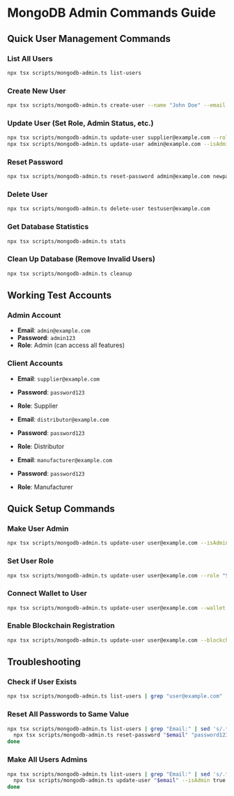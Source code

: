 # MongoDB Admin Commands Guide

## Quick User Management Commands

### List All Users
```bash
npx tsx scripts/mongodb-admin.ts list-users
```

### Create New User
```bash
npx tsx scripts/mongodb-admin.ts create-user --name "John Doe" --email "john@example.com" --password "password123" --role "Supplier"
```

### Update User (Set Role, Admin Status, etc.)
```bash
npx tsx scripts/mongodb-admin.ts update-user supplier@example.com --role "Distributor"
npx tsx scripts/mongodb-admin.ts update-user admin@example.com --isAdmin true
```

### Reset Password
```bash
npx tsx scripts/mongodb-admin.ts reset-password admin@example.com newpassword123
```

### Delete User
```bash
npx tsx scripts/mongodb-admin.ts delete-user testuser@example.com
```

### Get Database Statistics
```bash
npx tsx scripts/mongodb-admin.ts stats
```

### Clean Up Database (Remove Invalid Users)
```bash
npx tsx scripts/mongodb-admin.ts cleanup
```

## Working Test Accounts

### Admin Account
- **Email**: `admin@example.com`
- **Password**: `admin123`
- **Role**: Admin (can access all features)

### Client Accounts
- **Email**: `supplier@example.com`
- **Password**: `password123`
- **Role**: Supplier

- **Email**: `distributor@example.com`
- **Password**: `password123`
- **Role**: Distributor

- **Email**: `manufacturer@example.com`
- **Password**: `password123`
- **Role**: Manufacturer

## Quick Setup Commands

### Make User Admin
```bash
npx tsx scripts/mongodb-admin.ts update-user user@example.com --isAdmin true --role null
```

### Set User Role
```bash
npx tsx scripts/mongodb-admin.ts update-user user@example.com --role "Supplier"
```

### Connect Wallet to User
```bash
npx tsx scripts/mongodb-admin.ts update-user user@example.com --wallet "0x1234567890123456789012345678901234567890"
```

### Enable Blockchain Registration
```bash
npx tsx scripts/mongodb-admin.ts update-user user@example.com --blockchainRegistered true
```

## Troubleshooting

### Check if User Exists
```bash
npx tsx scripts/mongodb-admin.ts list-users | grep "user@example.com"
```

### Reset All Passwords to Same Value
```bash
npx tsx scripts/mongodb-admin.ts list-users | grep "Email:" | sed 's/.*Email: //' | while read email; do
  npx tsx scripts/mongodb-admin.ts reset-password "$email" "password123"
done
```

### Make All Users Admins
```bash
npx tsx scripts/mongodb-admin.ts list-users | grep "Email:" | sed 's/.*Email: //' | while read email; do
  npx tsx scripts/mongodb-admin.ts update-user "$email" --isAdmin true
done
```
